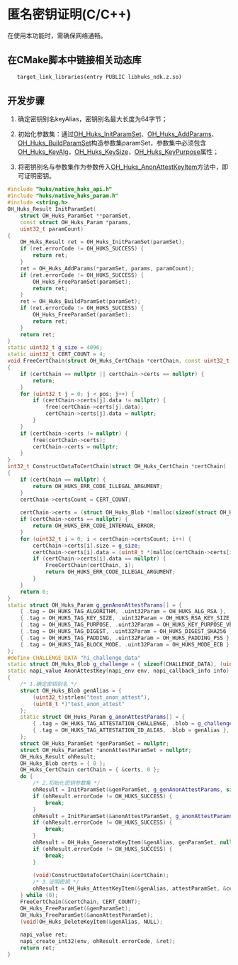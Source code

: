 # 匿名密钥证明(C/C++)

在使用本功能时，需确保网络通畅。

## 在CMake脚本中链接相关动态库
```txt
   target_link_libraries(entry PUBLIC libhuks_ndk.z.so)
```

## 开发步骤

1. 确定密钥别名keyAlias，密钥别名最大长度为64字节；

2. 初始化参数集：通过[OH_Huks_InitParamSet](../../reference/apis-universal-keystore-kit/_huks_param_set_api.md#oh_huks_initparamset)、[OH_Huks_AddParams](../../reference/apis-universal-keystore-kit/_huks_param_set_api.md#oh_huks_addparams)、[OH_Huks_BuildParamSet](../../reference/apis-universal-keystore-kit/_huks_param_set_api.md#oh_huks_buildparamset)构造参数集paramSet，参数集中必须包含[OH_Huks_KeyAlg](../../reference/apis-universal-keystore-kit/_huks_type_api.md#oh_huks_keyalg)，[OH_Huks_KeySize](../../reference/apis-universal-keystore-kit/_huks_type_api.md#oh_huks_keysize)，[OH_Huks_KeyPurpose](../../reference/apis-universal-keystore-kit/_huks_type_api.md#oh_huks_keypurpose)属性；

3. 将密钥别名与参数集作为参数传入[OH_Huks_AnonAttestKeyItem](../../reference/apis-universal-keystore-kit/_huks_key_api.md#oh_huks_anonattestkeyitem)方法中，即可证明密钥。

```c++
#include "huks/native_huks_api.h"
#include "huks/native_huks_param.h"
#include <string.h>
OH_Huks_Result InitParamSet(
    struct OH_Huks_ParamSet **paramSet,
    const struct OH_Huks_Param *params,
    uint32_t paramCount)
{
    OH_Huks_Result ret = OH_Huks_InitParamSet(paramSet);
    if (ret.errorCode != OH_HUKS_SUCCESS) {
        return ret;
    }
    ret = OH_Huks_AddParams(*paramSet, params, paramCount);
    if (ret.errorCode != OH_HUKS_SUCCESS) {
        OH_Huks_FreeParamSet(paramSet);
        return ret;
    }
    ret = OH_Huks_BuildParamSet(paramSet);
    if (ret.errorCode != OH_HUKS_SUCCESS) {
        OH_Huks_FreeParamSet(paramSet);
        return ret;
    }
    return ret;
}
static uint32_t g_size = 4096;
static uint32_t CERT_COUNT = 4;
void FreeCertChain(struct OH_Huks_CertChain *certChain, const uint32_t pos)
{
    if (certChain == nullptr || certChain->certs == nullptr) {
        return;
    }
    for (uint32_t j = 0; j < pos; j++) {
        if (certChain->certs[j].data != nullptr) {
            free(certChain->certs[j].data);
            certChain->certs[j].data = nullptr;
        }
    }
    if (certChain->certs != nullptr) {
        free(certChain->certs);
        certChain->certs = nullptr;
    }
}
int32_t ConstructDataToCertChain(struct OH_Huks_CertChain *certChain)
{
    if (certChain == nullptr) {
        return OH_HUKS_ERR_CODE_ILLEGAL_ARGUMENT;
    }
    certChain->certsCount = CERT_COUNT;
  
    certChain->certs = (struct OH_Huks_Blob *)malloc(sizeof(struct OH_Huks_Blob) * (certChain->certsCount));
    if (certChain->certs == nullptr) {
        return OH_HUKS_ERR_CODE_INTERNAL_ERROR;
    }
    for (uint32_t i = 0; i < certChain->certsCount; i++) {
        certChain->certs[i].size = g_size;
        certChain->certs[i].data = (uint8_t *)malloc(certChain->certs[i].size);
        if (certChain->certs[i].data == nullptr) {
            FreeCertChain(certChain, i);
            return OH_HUKS_ERR_CODE_ILLEGAL_ARGUMENT;
        }
    }
    return 0;
}
static struct OH_Huks_Param g_genAnonAttestParams[] = {
    { .tag = OH_HUKS_TAG_ALGORITHM, .uint32Param = OH_HUKS_ALG_RSA },
    { .tag = OH_HUKS_TAG_KEY_SIZE, .uint32Param = OH_HUKS_RSA_KEY_SIZE_2048 },
    { .tag = OH_HUKS_TAG_PURPOSE, .uint32Param = OH_HUKS_KEY_PURPOSE_VERIFY },
    { .tag = OH_HUKS_TAG_DIGEST, .uint32Param = OH_HUKS_DIGEST_SHA256 },
    { .tag = OH_HUKS_TAG_PADDING, .uint32Param = OH_HUKS_PADDING_PSS },
    { .tag = OH_HUKS_TAG_BLOCK_MODE, .uint32Param = OH_HUKS_MODE_ECB },
};
#define CHALLENGE_DATA "hi_challenge_data"
static struct OH_Huks_Blob g_challenge = { sizeof(CHALLENGE_DATA), (uint8_t *)CHALLENGE_DATA };
static napi_value AnonAttestKey(napi_env env, napi_callback_info info) 
{
    /* 1.确定密钥别名 */
    struct OH_Huks_Blob genAlias = {
        (uint32_t)strlen("test_anon_attest"),
        (uint8_t *)"test_anon_attest"
    };
    static struct OH_Huks_Param g_anonAttestParams[] = {
        { .tag = OH_HUKS_TAG_ATTESTATION_CHALLENGE, .blob = g_challenge },
        { .tag = OH_HUKS_TAG_ATTESTATION_ID_ALIAS, .blob = genAlias },
    };
    struct OH_Huks_ParamSet *genParamSet = nullptr;
    struct OH_Huks_ParamSet *anonAttestParamSet = nullptr;
    OH_Huks_Result ohResult;
    OH_Huks_Blob certs = { 0 };
    OH_Huks_CertChain certChain = { &certs, 0 };
    do {
        /* 2.初始化密钥参数集 */
        ohResult = InitParamSet(&genParamSet, g_genAnonAttestParams, sizeof(g_genAnonAttestParams) / sizeof(OH_Huks_Param));
        if (ohResult.errorCode != OH_HUKS_SUCCESS) {
            break;
        }
        ohResult = InitParamSet(&anonAttestParamSet, g_anonAttestParams, sizeof(g_anonAttestParams) / sizeof(OH_Huks_Param));
        if (ohResult.errorCode != OH_HUKS_SUCCESS) {
            break;
        }
        ohResult = OH_Huks_GenerateKeyItem(&genAlias, genParamSet, nullptr);
        if (ohResult.errorCode != OH_HUKS_SUCCESS) {
            break;
        }
        
        (void)ConstructDataToCertChain(&certChain);
        /* 3.证明密钥 */
        ohResult = OH_Huks_AttestKeyItem(&genAlias, attestParamSet, &certChain);
    } while (0);
    FreeCertChain(&certChain, CERT_COUNT);
    OH_Huks_FreeParamSet(&genParamSet);
    OH_Huks_FreeParamSet(&anonAttestParamSet);
    (void)OH_Huks_DeleteKeyItem(&genAlias, NULL);
    
    napi_value ret;
    napi_create_int32(env, ohResult.errorCode, &ret);
    return ret;
}
```
